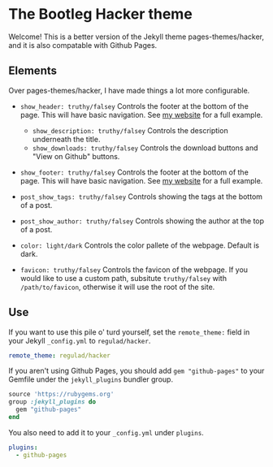 # The Bootleg Hacker theme

Welcome! This is a better version of the Jekyll theme pages-themes/hacker, and it is also compatable with Github Pages.

## Elements

Over pages-themes/hacker, I have made things a lot more configurable.

* `show_header: truthy/falsey` Controls the footer at the bottom of the page. This will have basic navigation. See [my website](https://regulad.xyz/) for a full example.
  * `show_description: truthy/falsey` Controls the description underneath the title.
  * `show_downloads: truthy/falsey` Controls the download buttons and "View on Github" buttons.
* `show_footer: truthy/falsey` Controls the footer at the bottom of the page. This will have basic navigation. See [my website](https://regulad.xyz/) for a full example.

* `post_show_tags: truthy/falsey` Controls showing the tags at the bottom of a post.
* `post_show_author: truthy/falsey` Controls showing the author at the top of a post.

* `color: light/dark` Controls the color pallete of the webpage. Default is dark.
* `favicon: truthy/falsey` Controls the favicon of the webpage. If you would like to use a custom path, subsitute `truthy/falsey` with `/path/to/favicon`, otherwise it will use the root of the site.


## Use

If you want to use this pile o' turd yourself, set the `remote_theme:` field in your Jekyll `_config.yml` to `regulad/hacker`. 

```yaml
remote_theme: regulad/hacker
```

If you aren't using Github Pages, you should add `gem "github-pages"` to your Gemfile under the `jekyll_plugins` bundler group.

```ruby
source 'https://rubygems.org'
group :jekyll_plugins do
  gem "github-pages"
end
```

You also need to add it to your `_config.yml` under `plugins`.

```yaml
plugins:
  - github-pages
```
